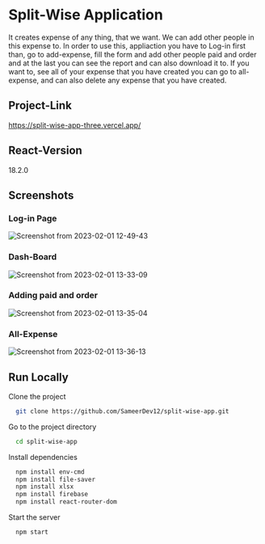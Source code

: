 
# Split-Wise Application

It creates expense of any thing, that we want.
We can add other people in this expense to.
In order to use this, appliaction you have to Log-in first than, go to add-expense, fill the form and add other people paid and order and at the last you can see the report and can also download it to.
If you want to, see all of your expense that you have created you can go to all-expense, and can also delete any expense that you have created.

## Project-Link

https://split-wise-app-three.vercel.app/

## React-Version

  18.2.0

## Screenshots
### Log-in Page
![Screenshot from 2023-02-01 12-49-43](https://user-images.githubusercontent.com/119922388/215986324-94c039e4-2d6d-4516-81cb-df7956f60682.png)

### Dash-Board
![Screenshot from 2023-02-01 13-33-09](https://user-images.githubusercontent.com/119922388/215991387-49d6b582-11b5-49b7-910e-5873169d46a6.png)

### Adding paid and order
![Screenshot from 2023-02-01 13-35-04](https://user-images.githubusercontent.com/119922388/215991702-befbd801-6d97-4b2b-98fd-c31c4ce7f8f7.png)

### All-Expense
![Screenshot from 2023-02-01 13-36-13](https://user-images.githubusercontent.com/119922388/215991961-55197dc1-2dae-4a41-b1d2-52709cda9291.png)
## Run Locally

Clone the project

```bash
  git clone https://github.com/SameerDev12/split-wise-app.git
```

Go to the project directory

```bash
  cd split-wise-app
```

Install dependencies

```bash
  npm install env-cmd
  npm install file-saver
  npm install xlsx
  npm install firebase
  npm install react-router-dom
```

Start the server

```bash
  npm start
```
